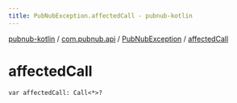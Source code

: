```yaml
---
title: PubNubException.affectedCall - pubnub-kotlin
---
```


[pubnub-kotlin](../../index.html) / [com.pubnub.api](../index.html) / [PubNubException](index.html) / [affectedCall](./affected-call.html)

# affectedCall

`var affectedCall: Call<*>?`